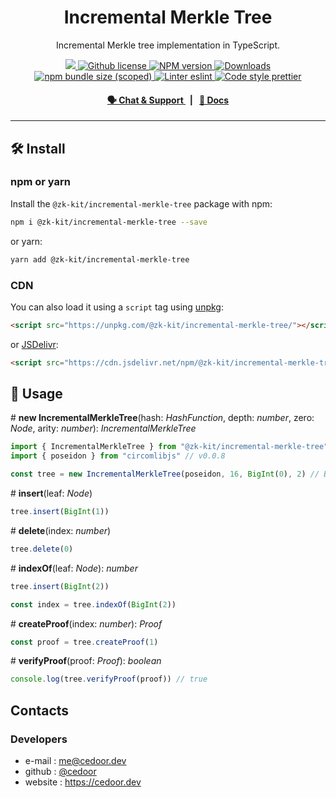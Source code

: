 <p align="center">
    <h1 align="center">
        Incremental Merkle Tree
    </h1>
    <p align="center">Incremental Merkle tree implementation in TypeScript.</p>
</p>

<p align="center">
    <a href="https://github.com/appliedzkp/zk-kit">
        <img src="https://img.shields.io/badge/project-zk--kit-blue.svg?style=flat-square">
    </a>
    <a href="https://github.com/appliedzkp/zk-kit/blob/main/LICENSE">
        <img alt="Github license" src="https://img.shields.io/github/license/appliedzkp/zk-kit.svg?style=flat-square">
    </a>
    <a href="https://www.npmjs.com/package/@zk-kit/incremental-merkle-tree">
        <img alt="NPM version" src="https://img.shields.io/npm/v/@zk-kit/incremental-merkle-tree?style=flat-square" />
    </a>
    <a href="https://npmjs.org/package/@zk-kit/incremental-merkle-tree">
        <img alt="Downloads" src="https://img.shields.io/npm/dm/@zk-kit/incremental-merkle-tree.svg?style=flat-square" />
    </a>
    <a href="https://bundlephobia.com/package/@zk-kit/incremental-merkle-tree">
        <img alt="npm bundle size (scoped)" src="https://img.shields.io/bundlephobia/minzip/@zk-kit/incremental-merkle-tree" />
    </a>
    <a href="https://eslint.org/">
        <img alt="Linter eslint" src="https://img.shields.io/badge/linter-eslint-8080f2?style=flat-square&logo=eslint" />
    </a>
    <a href="https://prettier.io/">
        <img alt="Code style prettier" src="https://img.shields.io/badge/code%20style-prettier-f8bc45?style=flat-square&logo=prettier" />
    </a>
</p>

<div align="center">
    <h4>
        <a href="https://discord.gg/9B9WgGP6YM">
            🗣️ Chat &amp; Support
        </a>
        <span>&nbsp;&nbsp;|&nbsp;&nbsp;</span>
        <a href="https://appliedzkp.github.io/zk-kit/incremental-merkle-tree">
            📘 Docs
        </a>
    </h4>
</div>

---

## 🛠 Install

### npm or yarn

Install the `@zk-kit/incremental-merkle-tree` package with npm:

```bash
npm i @zk-kit/incremental-merkle-tree --save
```

or yarn:

```bash
yarn add @zk-kit/incremental-merkle-tree
```

### CDN

You can also load it using a `script` tag using [unpkg](https://unpkg.com/):

```html
<script src="https://unpkg.com/@zk-kit/incremental-merkle-tree/"></script>
```

or [JSDelivr](https://www.jsdelivr.com/):

```html
<script src="https://cdn.jsdelivr.net/npm/@zk-kit/incremental-merkle-tree/"></script>
```

## 📜 Usage

\# **new IncrementalMerkleTree**(hash: _HashFunction_, depth: _number_, zero: _Node_, arity: _number_): _IncrementalMerkleTree_

```typescript
import { IncrementalMerkleTree } from "@zk-kit/incremental-merkle-tree"
import { poseidon } from "circomlibjs" // v0.0.8

const tree = new IncrementalMerkleTree(poseidon, 16, BigInt(0), 2) // Binary tree.
```

\# **insert**(leaf: _Node_)

```typescript
tree.insert(BigInt(1))
```

\# **delete**(index: _number_)

```typescript
tree.delete(0)
```

\# **indexOf**(leaf: _Node_): _number_

```typescript
tree.insert(BigInt(2))

const index = tree.indexOf(BigInt(2))
```

\# **createProof**(index: _number_): _Proof_

```typescript
const proof = tree.createProof(1)
```

\# **verifyProof**(proof: _Proof_): _boolean_

```typescript
console.log(tree.verifyProof(proof)) // true
```

## Contacts

### Developers

- e-mail : me@cedoor.dev
- github : [@cedoor](https://github.com/cedoor)
- website : https://cedoor.dev
